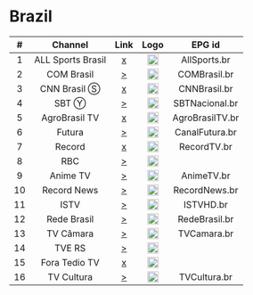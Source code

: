 <h1>Brazil</h1>

| #   | Channel        | Link  | Logo | EPG id |
|:---:|:--------------:|:-----:|:----:|:------:|
| 1   | ALL Sports Brasil | [x](https://5cf4a2c2512a2.streamlock.net/dgrau/dgrau/playlist.m3u8) | <img height="20" src="https://i.imgur.com/wULpnYR.png"/> | AllSports.br |
| 2   | COM Brasil | [>](https://br5093.streamingdevideo.com.br/abc/abc/playlist.m3u8) | <img height="20" src="https://i.imgur.com/c8ztQnF.png"/> | COMBrasil.br |
| 3   | CNN Brasil Ⓢ   | [x](https://streaming.cnnbrasil.com.br/cnndigital_main.m3u8) | <img height="20" src="https://i.imgur.com/FYdDmO1.png"/> | CNNBrasil.br |
| 4   | SBT Ⓨ | [>](https://www.youtube.com/watch?v=ABVQXgr2LW4) | <img height="20" src="https://logodownload.org/wp-content/uploads/2013/12/sbt-logo.png"/> | SBTNacional.br |
| 5   | AgroBrasil TV | [x](http://45.162.230.234:1935/agrobrasiltv/agrobrasiltv/playlist.m3u8) | <img height="20" src="https://upload.wikimedia.org/wikipedia/pt/6/60/Logo_AgroBrasilTV.jpg"/> | AgroBrasilTV.br |
| 6   | Futura | [>](https://tv.unisc.br/hls/test.m3u8) | <img height="20" src="https://upload.wikimedia.org/wikipedia/commons/c/ce/Canal_Futura_2022.svg"/> | CanalFutura.br |
| 7   | Record | [x](https://playplusmao-lh.akamaihd.net/i/pp_mao@409195/master.m3u8) | <img height="20" src="https://i.imgur.com/TD6ZJoa.png"/> | RecordTV.br |
| 8   | RBC | [>](http://rbc.directradios.com:1935/rbc/rbc/live.m3u8) | <img height="20" src="https://portal.rbc1.com.br/public/portal/img/layout/logorbc.png"/> |
| 9   | Anime TV | [>](https://stmv1.srvif.com/animetv/animetv/playlist.m3u8) | <img height="20" src="https://i.imgur.com/fuuv2uP.jpg"/> | AnimeTV.br |
| 10  | Record News | [>](https://stream.ads.ottera.tv/playlist.m3u8?network_id=2116) | <img height="20" src="https://upload.wikimedia.org/wikipedia/commons/4/46/Record_News_logo_2023.svg"/> | RecordNews.br |
| 11  | ISTV | [>](https://video08.logicahost.com.br/istvnacional/srt.stream/istvnacional.m3u8) | <img height="20" src="https://upload.wikimedia.org/wikipedia/pt/b/b5/Logotipo_da_ISTV.png"/> | ISTVHD.br |
| 12  | Rede Brasil | [>](https://video09.logicahost.com.br/redebrasiloficial/redebrasiloficial/playlist.m3u8) | <img height="20" src="https://upload.wikimedia.org/wikipedia/commons/d/d1/Marca_rede_brasil_rgb-color.png"/> | RedeBrasil.br |
| 13  | TV Câmara | [>](https://stream3.camara.gov.br/tv1/manifest.m3u8) | <img height="20" src="https://i.imgur.com/UpV2PRk.png"/> | TVCamara.br |
| 14  | TVE RS | [>](http://selpro1348.procergs.com.br:1935/tve/stve/playlist.m3u8) | <img height="20" src="https://upload.wikimedia.org/wikipedia/commons/c/c2/Logotipo_da_TVE_RS.png"/> |
| 15  | Fora Tedio TV | [x](http://stream.foratedio.com/foratedio/foratedio/playlist.m3u8) | <img height="20" src="https://play.foratedio.com/img/foratedio-watermark.png"/> |
| 16  | TV Cultura | [>](https://player-tvcultura.stream.uol.com.br/live/tvcultura.m3u8) | <img height="20" src="https://upload.wikimedia.org/wikipedia/commons/8/82/Cultura_logo_2013.svg"/> | TVCultura.br |
